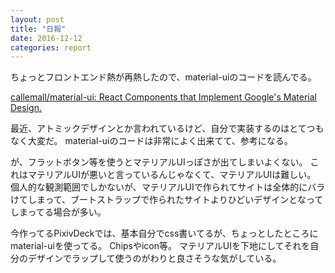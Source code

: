 ```yaml
---
layout: post
title: "日報"
date: 2016-12-12
categories: report
---
```


ちょっとフロントエンド熱が再熱したので、material-uiのコードを読んでる。

[callemall/material-ui: React Components that Implement Google's Material Design.](https://github.com/callemall/material-ui)

最近、アトミックデザインとか言われているけど、自分で実装するのはとてつもなく大変だ。
material-uiのコードは非常によく出来てて、参考になる。

が、フラットボタン等を使うとマテリアルUIっぽさが出てしまいよくない。
これはマテリアルUIが悪いと言っているんじゃなくて、マテリアルUIは難しい。
個人的な観測範囲でしかないが、マテリアルUIで作られてサイトは全体的にバラけてしまって、ブートストラップで作られたサイトよりひどいデザインとなってしまってる場合が多い。

今作ってるPixivDeckでは、基本自分でcss書いてるが、ちょっとしたところにmaterial-uiを使ってる。
Chipsやicon等。
マテリアルUIを下地にしてそれを自分のデザインでラップして使うのがわりと良さそうな気がしている。
